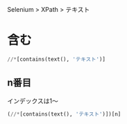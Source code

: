 Selenium > XPath > テキスト
# 含む
```python
//*[contains(text(), 'テキスト')]
```

## n番目
インデックスは1～  
```python
(//*[contains(text(), 'テキスト')])[n]
```
